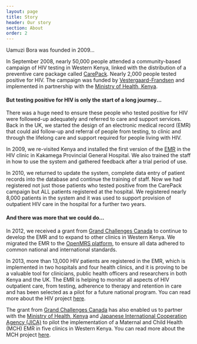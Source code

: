```yaml
---
layout: page
title: Story
header: Our story
section: About
order: 2
---
```


<p class="lead">Uamuzi Bora was founded in 2009...</p>

In September 2008, nearly 50,000 people attended a community-based campaign of HIV testing in Western Kenya, linked with the distribution of a preventive care package called [CarePack](http://www.vestergaard-frandsen.com/carepack). Nearly 2,000 people tested positive for HIV. The campaign was funded by [Vestergaard-Frandsen](http://www.vestergaard-frandsen.com) and implemented in partnership with the [Ministry of Health, Kenya](http://www.publichealth.go.ke).

#### But testing positive for HIV is only the start of a long journey...

There was a huge need to ensure these people who tested positive for HIV were followed-up adequately and referred to care and support services. Back in the UK, we started the design of an electronic medical record (EMR) that could aid follow-up and referral of people from testing, to clinic and through the lifelong care and support required for people living with HIV.

In 2009, we re-visited Kenya and installed the first version of the [EMR](/projects/hiv/demo) in the HIV clinic in Kakamega Provincial General Hospital. We also trained the staff in how to use the system and gathered feedback after a trial period of use.

In 2010, we returned to update the system, complete data entry of patient records into the database and continue the training of staff. Now we had registered not just those patients who tested positive from the CarePack campaign but ALL patients registered at the hospital. We registered nearly 8,000 patients in the system and it was used to support provision of outpatient HIV care in the hospital for a further two years.

#### And there was more that we could do...

In 2012, we received a grant from [Grand Challenges Canada](http://www.grandchallenges.ca/) to continue to develop the EMR and to expand to other clinics in Western Kenya. We migrated the EMR to the [OpenMRS platform](http://www.openmrs.org), to ensure all data adhered to common national and international standards.

In 2013, more than 13,000 HIV patients are registered in the EMR, which is implemented in two hospitals and four health clinics, and it is proving to be a valuable tool for clinicians, public health officers and researchers in both Kenya and the UK. The EMR is helping to monitor all aspects of HIV outpatient care, from testing, adherence to therapy and retention in care and has been selected as a pilot for a future national program. You can read more about the HIV project [here](/projects/hiv).

The grant from [Grand Challenges Canada](http://www.grandchallenges.ca/) has also enabled us to partner with the [Ministry of Health, Kenya](http://www.publichealth.go.ke) and [Japanese International Cooperation Agency (JICA)](http://www.jica.org) to pilot the implementation of a Maternal and Child Health (MCH) EMR in five clinics in Western Kenya. You can read more about the MCH project [here](/projects/mch).

